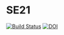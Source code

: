# SE21
[![Build Status](https://travis-ci.org/jayeshjakkani/SE21.svg?branch=master)](https://travis-ci.org/jayeshjakkani/SE21)
[![DOI](https://zenodo.org/badge/287629215.svg)](https://zenodo.org/badge/latestdoi/287629215)
